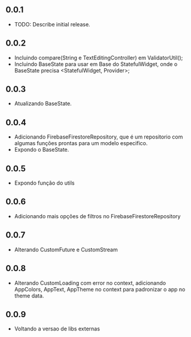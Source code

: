 ## 0.0.1

-   TODO: Describe initial release.

## 0.0.2

-   Incluindo compare(String e TextEditingController) em ValidatorUtil();
-   Incluindo BaseState para usar em Base do StatefulWidget, onde o BaseState precisa <StatefulWidget, Provider>;

## 0.0.3

-   Atualizando BaseState.

## 0.0.4

-   Adicionando FirebaseFirestoreRepository<Modelo>, que é um repositorio com algumas funções prontas para um modelo especifico.
-   Expondo o BaseState.

## 0.0.5

-   Expondo função do utils

## 0.0.6

-   Adicionando mais opções de filtros no FirebaseFirestoreRepository

## 0.0.7

-   Alterando CustomFuture e CustomStream

## 0.0.8

-   Alterando CustomLoading com error no context, adicionando AppColors, AppText, AppTheme no context para padronizar o app no theme data.

## 0.0.9

-   Voltando a versao de libs externas
